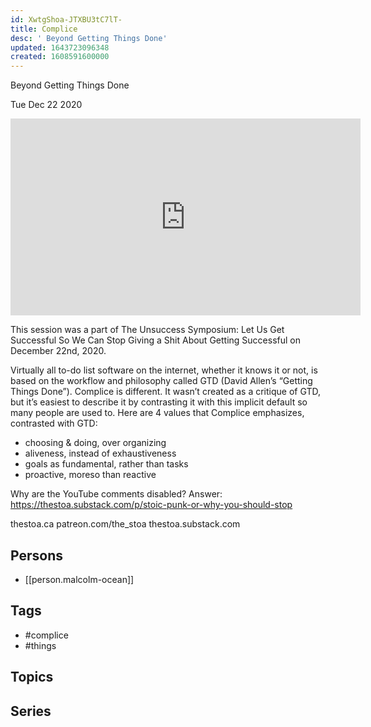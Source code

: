 ```yaml
---
id: XwtgShoa-JTXBU3tC7lT-
title: Complice
desc: ' Beyond Getting Things Done'
updated: 1643723096348
created: 1608591600000
---
```



 Beyond Getting Things Done

Tue Dec 22 2020

<iframe width="560" height="315" src="https://www.youtube.com/embed/o7G8HgSzPoE" title="Complice: Beyond Getting Things Done w/ Malcolm Ocean" frameborder="0" allow="accelerometer; autoplay; clipboard-write; encrypted-media; gyroscope; picture-in-picture" allowfullscreen ></iframe>

This session was a part of The Unsuccess Symposium: Let Us Get Successful So We Can Stop Giving a Shit About Getting Successful on December 22nd, 2020.

Virtually all to-do list software on the internet, whether it knows it or not, is based on the workflow and philosophy called GTD (David Allen’s “Getting Things Done”). Complice is different. It wasn’t created as a critique of GTD, but it’s easiest to describe it by contrasting it with this implicit default so many people are used to. Here are 4 values that Complice emphasizes, contrasted with GTD:

- choosing & doing, over organizing
- aliveness, instead of exhaustiveness
- goals as fundamental, rather than tasks
- proactive, moreso than reactive

Why are the YouTube comments disabled? Answer: https://thestoa.substack.com/p/stoic-punk-or-why-you-should-stop

thestoa.ca
patreon.com/the_stoa
thestoa.substack.com

## Persons

- [[person.malcolm-ocean]]

## Tags

- #complice
- #things

## Topics



## Series



